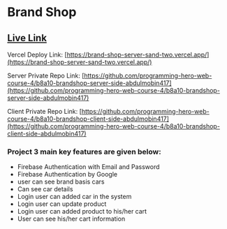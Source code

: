 # Brand Shop

## [ Live Link](https://brand-shop-06.web.app/)

Vercel Deploy Link: [https://brand-shop-server-sand-two.vercel.app/](https://brand-shop-server-sand-two.vercel.app/)

Server Private Repo Link: [https://github.com/programming-hero-web-course-4/b8a10-brandshop-server-side-abdulmobin417](https://github.com/programming-hero-web-course-4/b8a10-brandshop-server-side-abdulmobin417)

Client Private Repo Link: [https://github.com/programming-hero-web-course-4/b8a10-brandshop-client-side-abdulmobin417](https://github.com/programming-hero-web-course-4/b8a10-brandshop-client-side-abdulmobin417)

### Project 3 main key features are given below:

- Firebase Authentication with Email and Password
- Firebase Authentication by Google
- user can see brand basis cars
- Can see car details
- Login user can added car in the system
- Login user can update product
- Login user can added product to his/her cart
- User can see his/her cart information
